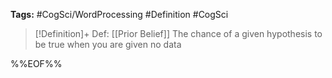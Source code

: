 **Tags:** #CogSci/WordProcessing #Definition #CogSci 

> [!Definition]+ Def: [[Prior Belief]]
> The chance of a given hypothesis to be true when you are given no data

%%EOF%%